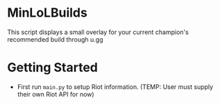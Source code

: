 # MinLoLBuilds
This script displays a small overlay for your current champion's recommended build through u.gg

# Getting Started
- First run `main.py` to setup Riot information. (TEMP: User must supply their own Riot API for now)